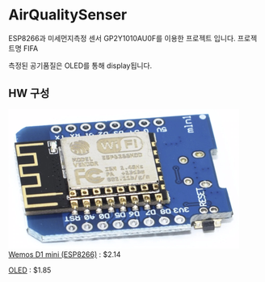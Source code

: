 # AirQualitySenser

ESP8266과 미세먼지측정 센서 GP2Y1010AU0F를 이용한 프로젝트 입니다. 프로젝트명 FIFA

측정된 공기품질은 OLED를 통해 display됩니다.

## HW 구성
![](images/wemos_d1_mini.png)[Wemos D1 mini (ESP8266)](https://ko.aliexpress.com/item/D1-mini-Mini-NodeMcu-4M-bytes-Lua-WIFI-Internet-of-Things-development-board-based-ESP8266-by/32644199530.html?spm=a2g12.search0104.3.1.543e5ac4gH7f73&ws_ab_test=searchweb0_0,searchweb201602_4_10065_10068_319_317_10696_5733916_10924_453_10084_5733716_454_10083_10618_10920_10921_10922_10307_10712_537_5734316_536_10713_5733816_10059_10884_10887_5734016_100031_321_322_10103,searchweb201603_51,ppcSwitch_0&algo_expid=27f6511a-d9f4-4a92-9d84-45c215702695-0&algo_pvid=27f6511a-d9f4-4a92-9d84-45c215702695) :  $2.14

[OLED](https://ko.aliexpress.com/item/Free-Shipping-White-Blue-Whiteand-Blue-color-0-96-inch-128X64-OLED-Display-Module-For-arduino/32713614136.html?spm=a2g12.search0104.3.1.4a7724edUzz2Wr&ws_ab_test=searchweb0_0,searchweb201602_4_10065_10068_319_317_10696_5733916_10924_453_10084_5733716_454_10083_10618_10920_10921_10922_10307_10712_537_5734316_536_10713_5733816_10059_10884_10887_5734016_100031_321_322_10103,searchweb201603_51,ppcSwitch_0&algo_expid=54cdfd51-2968-41fc-8529-dd13bdc815ad-0&algo_pvid=54cdfd51-2968-41fc-8529-dd13bdc815ad) : $1.85
